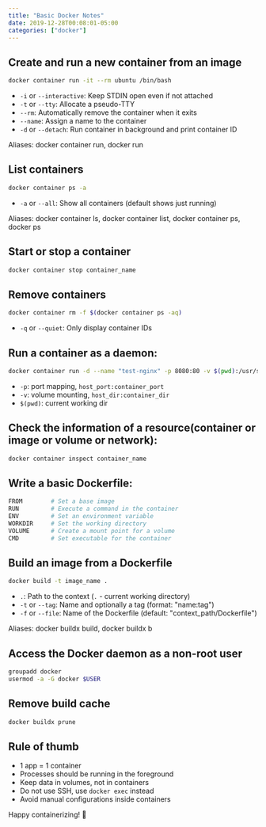 ```yaml
---
title: "Basic Docker Notes"
date: 2019-12-28T00:08:01-05:00
categories: ["docker"]
---
```


## Create and run a new container from an image

```bash
docker container run -it --rm ubuntu /bin/bash
```

- `-i` or `--interactive`:    Keep STDIN open even if not attached
- `-t` or `--tty`:            Allocate a pseudo-TTY
- `--rm`:                     Automatically remove the container when it exits
- `--name`:                   Assign a name to the container
- `-d` or `--detach`:         Run container in background and print container ID

Aliases: docker container run, docker run

## List containers

```bash
docker container ps -a
```

- `-a` or `--all`: Show all containers (default shows just running)

Aliases: docker container ls, docker container list, docker container ps, docker ps

## Start or stop a container

```bash
docker container stop container_name
```

## Remove containers

```bash
docker container rm -f $(docker container ps -aq)
```

- `-q` or `--quiet`: Only display container IDs

## Run a container as a daemon:

```bash
docker container run -d --name "test-nginx" -p 8080:80 -v $(pwd):/usr/share/nginx/html:ro nginx:latest
```

- `-p`: port mapping, `host_port:container_port`
- `-v`: volume mounting, `host_dir:container_dir`
- `$(pwd)`: current working dir

## Check the information of a resource(container or image or volume or network):

```bash
docker container inspect container_name
```

## Write a basic Dockerfile:

```bash
FROM        # Set a base image
RUN         # Execute a command in the container
ENV         # Set an environment variable
WORKDIR     # Set the working directory
VOLUME      # Create a mount point for a volume
CMD         # Set executable for the container
```

## Build an image from a Dockerfile

```bash
docker build -t image_name .
```

- `.`:                  Path to the context (`.` - current working directory)
- `-t` or `--tag`:      Name and optionally a tag (format: "name:tag")
- `-f` or `--file`:     Name of the Dockerfile (default: "context_path/Dockerfile")

Aliases: docker buildx build, docker buildx b

## Access the Docker daemon as a non-root user

```bash
groupadd docker
usermod -a -G docker $USER
```

## Remove build cache

```bash
docker buildx prune
```

## Rule of thumb

* 1 app = 1 container
* Processes should be running in the foreground
* Keep data in volumes, not in containers
* Do not use SSH, use `docker exec` instead
* Avoid manual configurations inside containers

Happy containerizing! 🙂
